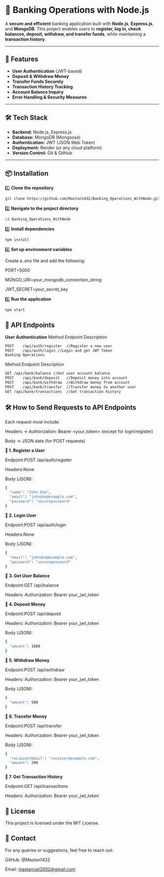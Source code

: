# 🏦 Banking Operations with Node.js

A **secure and efficient** banking application built with **Node.js**, **Express.js**, and **MongoDB**. This project enables users to **register, log in, check balances, deposit, withdraw, and transfer funds**, while maintaining a **transaction history**.

---

## 🚀 Features

- **User Authentication** (JWT-based)
- **Deposit & Withdraw Money**
- **Transfer Funds Securely**
- **Transaction History Tracking**
- **Account Balance Inquiry**
- **Error Handling & Security Measures**

---

## 🛠️ Tech Stack

- **Backend:** Node.js, Express.js
- **Database:** MongoDB (Mongoose)
- **Authentication:** JWT (JSON Web Token)
- **Deployment:** Render (or any cloud platform)
- **Version Control:** Git & GitHub

---

## 📦 Installation

1️⃣ **Clone the repository**  
```bash
git clone https://github.com/Mastan1432/Banking_Operations_WithNode.git
```
2️⃣ **Navigate to the project directory**
```bash
cd Banking_Operations_WithNode
```
3️⃣ **Install dependencies**
```bash
npm install
```
4️⃣ **Set up environment variables**

Create a .env file and add the following:

PORT=5000

MONGO_URI=your_mongodb_connection_string

JWT_SECRET=your_secret_key

5️⃣ **Run the application**
```bash
npm start
```
## 🔑 API Endpoints
**User Authentication**
Method	Endpoint	Description
```bash
POST	/api/auth/register	//Register a new user
POST	/api/auth/login	//Login and get JWT Token
Banking Operations
```

Method	Endpoint	Description
```bash
GET	/api/bank/balance //Get user account balance
POST	/api/bank/deposit	//Deposit money into account
POST	/api/bank/withdraw	//Withdraw money from account
POST	/api/bank/transfer	//Transfer money to another user
GET	/api/bank/transactions	//Get transaction history
```
## 🛠 How to Send Requests to API Endpoints
Each request must include:

Headers → Authorization: Bearer <your_token> (except for login/register)


Body → JSON data (for POST requests)


**📌 1. Register a User**

Endpoint:POST /api/auth/register

Headers:None

Body (JSON):
```bash
{
  "name": "John Doe",
  "email": "johndoe@example.com",
  "password": "securepassword"
}
```
**📌 2. Login User**

Endpoint:POST /api/auth/login

Headers:None

Body (JSON):
```bash
{
  "email": "johndoe@example.com",
  "password": "securepassword"
}
```
**📌 3. Get User Balance**

Endpoint:GET /api/balance

Headers: Authorization: Bearer your_jwt_token

**📌 4. Deposit Money**

Endpoint:POST /api/deposit

Headers: Authorization: Bearer your_jwt_token

Body (JSON):
```bash
{
  "amount": 1000
}
```

**📌 5. Withdraw Money**

Endpoint:POST /api/withdraw

Headers: Authorization: Bearer your_jwt_token

Body (JSON):
```bash
{
  "amount": 500
}
```
**📌 6. Transfer Money**

Endpoint:POST /api/transfer

Headers: Authorization: Bearer your_jwt_token

Body (JSON):
```bash
{
  "recipientEmail": "receiver@example.com",
  "amount": 200
}
```

**📌 7. Get Transaction History**

Endpoint:GET /api/transactions

Headers: Authorization: Bearer your_jwt_token


## 📜 License
This project is licensed under the MIT License.

## 📩 Contact
For any queries or suggestions, feel free to reach out:

GitHub: @Mastan1432

Email: mastanvali2002@gmail.com


